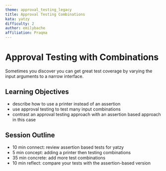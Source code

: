 ```yaml
---
theme: approval_testing_legacy
title: Approval Testing Combinations
kata: yatzy
difficulty: 2
author: emilybache
affiliation: Praqma
---
```


# Approval Testing with Combinations

Sometimes you discover you can get great test coverage by varying the input arguments to a narrow interface.

## Learning Objectives

* describe how to use a printer instead of an assertion
* use approval testing to test many input combinations
* contrast an approval testing approach with an assertion based approach in this case

## Session Outline
 
* 10 min connect: review assertion based tests for yatzy
* 5 min concept: adding a printer then testing combinations
* 35 min concrete: add more test combinations
* 10 min reflect: compare your tests with the assertion-based version 


